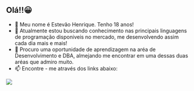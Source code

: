 ## Olá!!😀

- 🔭 Meu nome é Estevão Henrique. Tenho 18 anos!
- 🌱 Atualmente estou buscando conhecimento nas principais linguagens de programação disponiveis no mercado, me desenvolvendo assim cada dia mais e mais!
- 👯 Procuro uma oportunidade de aprendizagem na aréa de Desenvolvimento e DBA, almejando me encontrar em uma dessas duas aréas que admiro muito.
- 📫 Encontre - me através dos links abaixo:
 
<div> 
  <a href="https://www.linkedin.com/in/estev%C3%A3o-henrique-249a651a7/" target="_blank"><img src="https://img.shields.io/badge/-LinkedIn-%230077B5?style=for-the-badge&logo=linkedin&logoColor=white" target="_blank"></a> 
 
 
</div>


